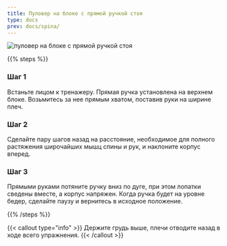 ```yaml
---
title: Пуловер на блоке с прямой ручкой стоя
type: docs
prev: docs/spina/
---
```

![пуловер на блоке с прямой ручкой стоя](https://github.com/user-attachments/assets/21d3a241-e815-4e26-92ce-d856cca92a69)



{{% steps %}}

### Шаг 1
Встаньте лицом к тренажеру.
Прямая ручка установлена на верхнем блоке. Возьмитесь за нее прямым хватом, поставив руки на ширине плеч.

### Шаг 2
Сделайте пару шагов назад на расстояние, необходимое для полного растяжения широчайших мышц спины и рук, и наклоните корпус вперед.

### Шаг 3
Прямыми руками потяните ручку вниз по дуге, при этом лопатки сведены вместе, а корпус напряжен. Когда ручка будет на уровне бедер, сделайте паузу и вернитесь в исходное положение.


{{% /steps %}}

{{< callout type="info" >}}
Держите грудь выше, плечи отводите назад в ходе всего упражнения.
{{< /callout >}}
